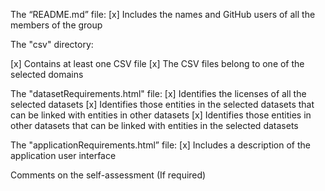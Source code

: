 The “README.md” file:
[x] Includes the names and GitHub users of all the members of the group

The "csv" directory:

[x] Contains at least one CSV file
[x] The CSV files belong to one of the selected domains

The "datasetRequirements.html" file:
[x] Identifies the licenses of all the selected datasets
[x] Identifies those entities in the selected datasets that can be linked with entities in other datasets
[x] Identifies those entities in other datasets that can be linked with entities in the selected datasets

The "applicationRequirements.html” file:
[x] Includes a description of the application user interface

Comments on the self-assessment
(If required)
